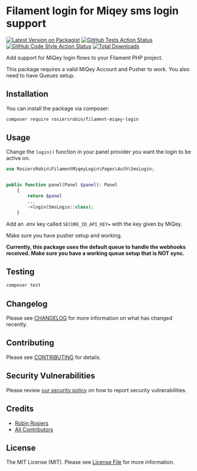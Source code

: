 # Filament login for Miqey sms login support

[![Latest Version on Packagist](https://img.shields.io/packagist/v/rosiersrobin/filament-miqey-login.svg?style=flat-square)](https://packagist.org/packages/rosiersrobin/filament-miqey-login)
[![GitHub Tests Action Status](https://img.shields.io/github/actions/workflow/status/rosiersrobin/filament-miqey-login/run-tests.yml?branch=main&label=tests&style=flat-square)](https://github.com/rosiersrobin/filament-miqey-login/actions?query=workflow%3Arun-tests+branch%3Amain)
[![GitHub Code Style Action Status](https://img.shields.io/github/actions/workflow/status/rosiersrobin/filament-miqey-login/fix-php-code-styling.yml?branch=main&label=code%20style&style=flat-square)](https://github.com/rosiersrobin/filament-miqey-login/actions?query=workflow%3A"Fix+PHP+code+styling"+branch%3Amain)
[![Total Downloads](https://img.shields.io/packagist/dt/rosiersrobin/filament-miqey-login.svg?style=flat-square)](https://packagist.org/packages/rosiersrobin/filament-miqey-login)


Add support for MiQey login flows to your Filament PHP project.

This package requires a valid MiQey Account and Pusher to work.
You also need to have Queues setup.

## Installation

You can install the package via composer:

```bash
composer require rosiersrobin/filament-miqey-login
```

[//]: # ()
[//]: # (You can publish and run the migrations with:)

[//]: # ()
[//]: # (```bash)

[//]: # (php artisan vendor:publish --tag="filament-miqey-login-migrations")

[//]: # (php artisan migrate)

[//]: # (```)

[//]: # (You can publish the config file with:)

[//]: # ()
[//]: # (```bash)

[//]: # (php artisan vendor:publish --tag="filament-miqey-login-config")

[//]: # (```)

[//]: # ()
[//]: # (Optionally, you can publish the views using)

[//]: # ()
[//]: # (```bash)

[//]: # (php artisan vendor:publish --tag="filament-miqey-login-views")

[//]: # (```)

[//]: # (This is the contents of the published config file:)

[//]: # ()
[//]: # (```php)

[//]: # (return [)

[//]: # (];)

[//]: # (```)

## Usage

Change the `login()` function in your panel provider you want the login to be active on.

```php
use RosiersRobin\FilamentMiqeyLogin\Pages\Auth\SmsLogin;


public function panel(Panel $panel): Panel
    {
        return $panel
        ...
        ->login(SmsLogin::class);
    }
```

Add an .env key called `SECURE_ID_API_KEY=` with the key given by MiQey.

Make sure you have pusher setup and working.

**Currently, this package uses the default queue to handle the webhooks received. Make sure you have a working queue setup that is NOT sync.**

## Testing

```bash
composer test
```

## Changelog

Please see [CHANGELOG](CHANGELOG.md) for more information on what has changed recently.

## Contributing

Please see [CONTRIBUTING](.github/CONTRIBUTING.md) for details.

## Security Vulnerabilities

Please review [our security policy](../../security/policy) on how to report security vulnerabilities.

## Credits

- [Robin Rosiers](https://github.com/RosiersRobin)
- [All Contributors](../../contributors)

## License

The MIT License (MIT). Please see [License File](LICENSE.md) for more information.
